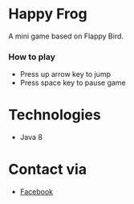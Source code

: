 # Happy Frog
A mini game based on Flappy Bird.

### How to play
- Press up arrow key to jump
- Press space key to pause game

# Technologies
- Java 8
# Contact via
- [Facebook](https://facebook.com/mavisphung43)

